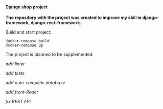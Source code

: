 #### **Django shop project**
**The repository with the project was created to improve my skill in django-framework, django-rest-framework.**

Build and start project:

    docker-compose build
    docker-compose up 
    
The project is planned to be supplemented:

_add linter_

_add tests_

_add auto-complete database_

_add front-React_

_fix REST API_